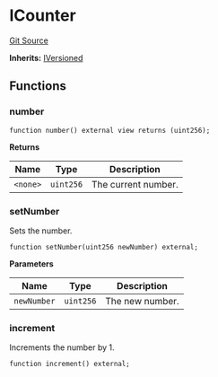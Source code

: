 # ICounter
[Git Source](https://github.com/0xPolygon/foundry-template/blob/1982945ef9a5f6e6ec018759f8fcd1f51129ed46/src/interface/ICounter.sol)

**Inherits:**
[IVersioned](/docs/autogen/src/src/interface/IVersioned.sol/interface.IVersioned.md)


## Functions
### number


```solidity
function number() external view returns (uint256);
```
**Returns**

|Name|Type|Description|
|----|----|-----------|
|`<none>`|`uint256`|The current number.|


### setNumber

Sets the number.


```solidity
function setNumber(uint256 newNumber) external;
```
**Parameters**

|Name|Type|Description|
|----|----|-----------|
|`newNumber`|`uint256`|The new number.|


### increment

Increments the number by 1.


```solidity
function increment() external;
```

